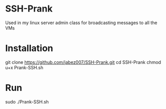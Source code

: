 # SSH-Prank
Used in my linux server admin class for broadcasting messages to all the VMs 
# Installation
git clone https://github.com/jabez007/SSH-Prank.git
cd SSH-Prank
chmod u+x Prank-SSH.sh
# Run
sudo ./Prank-SSH.sh
